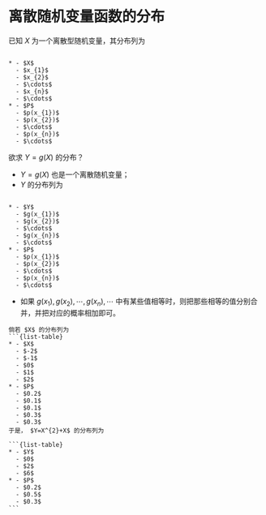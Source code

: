 # 离散随机变量函数的分布
已知 $X$ 为一个离散型随机变量，其分布列为

```{list-table}

* - $X$
  - $x_{1}$
  - $x_{2}$
  - $\cdots$
  - $x_{n}$
  - $\cdots$
* - $P$
  - $p(x_{1})$
  - $p(x_{2})$
  - $\cdots$
  - $p(x_{n})$
  - $\cdots$
```

欲求 $Y=g(X)$ 的分布？

- $Y = g(X)$ 也是一个离散随机变量；
- $Y$ 的分布列为

```{list-table}

* - $Y$
  - $g(x_{1})$
  - $g(x_{2})$
  - $\cdots$
  - $g(x_{n})$
  - $\cdots$
* - $P$
  - $p(x_{1})$
  - $p(x_{2})$
  - $\cdots$
  - $p(x_{n})$
  - $\cdots$
```

- 如果 $g(x_{1}),g(x_{2}),\cdots,g(x_{n}),\cdots$ 中有某些值相等时，则把那些相等的值分别合并，并把对应的概率相加即可。

`````{prf:example}
倘若 $X$ 的分布列为
```{list-table}
* - $X$
  - $-2$
  - $-1$
  - $0$
  - $1$
  - $2$
* - $P$
  - $0.2$
  - $0.1$
  - $0.1$
  - $0.3$
  - $0.3$
于是， $Y=X^{2}+X$ 的分布列为

```{list-table}
* - $Y$
  - $0$
  - $2$
  - $6$
* - $P$
  - $0.2$
  - $0.5$
  - $0.3$
```
`````